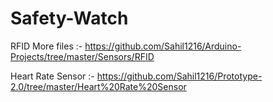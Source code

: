 # Safety-Watch

RFID More files :- https://github.com/Sahil1216/Arduino-Projects/tree/master/Sensors/RFID

Heart Rate Sensor :- https://github.com/Sahil1216/Prototype-2.0/tree/master/Heart%20Rate%20Sensor

